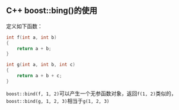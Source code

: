 ## C++ boost::bing()的使用

定义如下函数：

```cpp
int f(int a, int b)
{
    return a + b;
}
```

```cpp
int g(int a, int b, int c)
{
    return a + b + c;
}
```

`boost::bind(f, 1, 2)`可以产生一个无参函数对象，返回`f(1, 2)`类似的，`boost::bind(g, 1, 2, 3)`相当于`g(1, 2, 3)`
